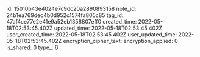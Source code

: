 id: 15010b43e4024e7c9dc20a2890893158
note_id: 24b1ea769dec4b0d952c1574fa805c85
tag_id: 47af4ce77e2e41e9a52eb1358807eff0
created_time: 2022-05-18T02:53:45.402Z
updated_time: 2022-05-18T02:53:45.402Z
user_created_time: 2022-05-18T02:53:45.402Z
user_updated_time: 2022-05-18T02:53:45.402Z
encryption_cipher_text: 
encryption_applied: 0
is_shared: 0
type_: 6